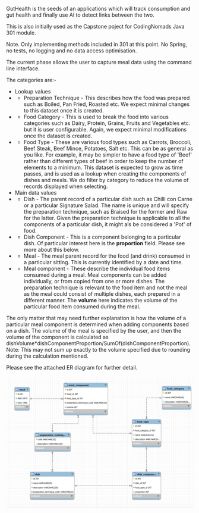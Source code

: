 GutHealth is the seeds of an applications which will track consumption and gut health and finally use AI to detect links between the two.

This is also initially used as the Capstone poject for CodingNomads Java 301 module.

Note. Only implementing methods included in 301 at this point. No Spring, no tests, no logging and no data access optimisation.

The current phase allows the user to capture meal data using the command line interface.

The categories are:-
- Lookup values
- - Preparation Technique - This describes how the food was prepared such as Boiled, Pan Fried, Roasted etc. We expect minimal changes to this dataset once it is created. 
- - Food Category - This is used to break the food into various categories such as Dairy, Protein, Grains, Fruits and Vegetables etc. but it is user configurable. Again, we expect minimal modifications once the dataset is created.
- - Food Type - These are various food types such as Carrots, Broccoli, Beef Steak, Beef Mince, Potatoes, Salt etc. This can be as general as you like. For example, it may be simpler to have a food type of 'Beef' rather than different types of beef in order to keep the number of elements to a minimum. This dataset is expected to grow as time passes, and is used as a lookup when creating the components of dishes and meals. We do filter by category to reduce the volume of records displayed when selecting.
- Main data values
- - Dish - The parent record of a particular dish such as Chilli con Carne or a particular Signature Salad. The name is unique and will specify the preparation technique, such as Braised for the former and Raw for the latter. Given the preparation technique is applicable to all the components of a particular dish, it might als be considered a 'Pot' of food.
- - Dish Component - This is a component belonging to a particular dish. Of particular interest here is the **proportion** field. Please see more about this below.
- - Meal - The meal parent record for the food (and drink) consumed in a particular sitting. This is currently identified by a date and time. 
- - Meal component - These describe the individual food items consumed during a meal. Meal components can be added individually, or from copied from one or more dishes. The preparation technique is relevant to the food item and not the meal as the meal could consist of multiple dishes, each prepared in a different manner. The **volume** here indicates the volume of the particular food item consumed during the meal.

The only matter that may need further explanation is how the volume of a particular meal component is determined when adding components based on a dish. The volume of the meal is specified by the user, and then the volume of the component is calculated as dishVolume*dishComponentProportion/SumOf(dishComponentProportion). Note: This may not sum up exactly to the volume specified due to rounding during the calculation mentioned.

Please see the attached ER diagram for further detail.

![er-diagram.png](src/main/resources/er-diagram.png)